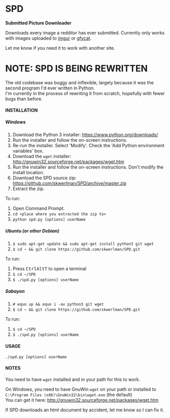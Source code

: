 SPD
===
__Submitted Picture Downloader__

Downloads every image a redditor has ever submitted.
Currently only works with images uploaded to [imgur](//imgur.com) or [gfycat](//gfycat.com).

Let me know if you need it to work with another site.

# NOTE: SPD IS BEING REWRITTEN
The old codebase was buggy and inflexible, largely because it was the second program I'd ever written in Python.\
I'm currently in the process of rewriting it from scratch, hopefully with fewer bugs than before.

#### INSTALLATION

##### Windows
  1.  Download the Python 3 installer: https://www.python.org/downloads/
  2.  Run the installer and follow the on-screen instructions.
  3.  Re-run the installer. Select 'Modify'. Check the 'Add Python environment variables' box.
  4.  Download the `wget` installer: http://gnuwin32.sourceforge.net/packages/wget.htm
  5.  Run the installer and follow the on-screen instructions. Don't modify the install location.
  6.  Download the SPD source zip: https://github.com/skwerlman/SPD/archive/master.zip
  7.  Extract the zip.

To run:
  1.  Open Command Prompt.
  2.  `cd <place where you extracted the zip to>`
  3.  `python spd.py [options] userName`

##### Ubuntu (or other Debian)
  1.  `$ sudo apt-get update && sudo apt-get install python3 git wget`
  2.  `$ cd ~ && git clone https://github.com/skwerlman/SPD.git`

To run:
  1. Press <kbd>Ctrl</kbd><kbd>Alt</kbd><kbd>T</kbd> to open a terminal
  2. `$ cd ~/SPD`
  3. `$ ./spd.py [options] userName`

##### Sabayon
  1.  `# equo up && equo i -av python3 git wget`
  2.  `$ cd ~ && git clone https://github.com/skwerlman/SPD.git`

To run:
  1. `$ cd ~/SPD`
  2. `$ ./spd.py [options] userName`

#### USAGE
```
./spd.py [options] userName
```

#### NOTES

You need to have `wget` installed and in your path for this to work.

On Windows, you need to have GnuWin `wget` on your path or installed to `C:\Program Files (x86)\GnuWin32\bin\wget.exe` (the default)  
You can get it here: http://gnuwin32.sourceforge.net/packages/wget.htm

If SPD downloads an html document by accident, let me know so I can fix it.
